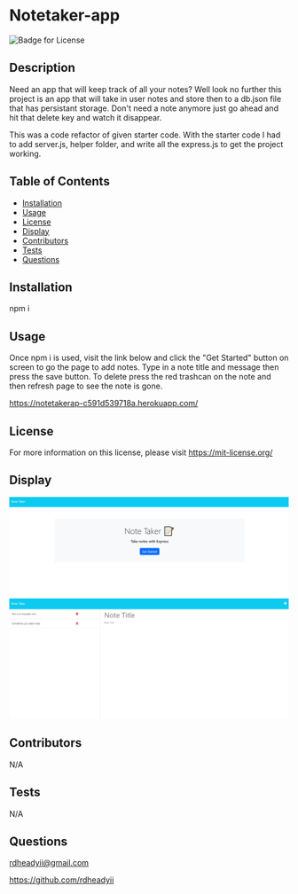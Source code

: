 # Notetaker-app
  ![Badge for License](https://shields.io/badge/license-MIT-blue.svg)

## Description

Need an app that will keep track of all your notes? Well look no further this project is an app that will take in user notes and store then to a db.json file that has persistant storage. Don't need a note anymore just go ahead and hit that delete key and watch it disappear.

This was a code refactor of given starter code. With the starter code I had to add server.js, helper folder, and write all the express.js to get the project working.

## Table of Contents
* [Installation](#installation)
* [Usage](#usage)
* [License](#license)
* [Display](#display)
* [Contributors](#contributors)
* [Tests](#tests)
* [Questions](#questions)

## Installation
npm i

## Usage
Once npm i is used, visit the link below and click the "Get Started" button on screen to go the page to add notes. Type in a note title and message then press the save button. To delete press the red trashcan on the note and then refresh page to see the note is gone.

https://notetakerap-c591d539718a.herokuapp.com/

## License
For more information on this license, please visit https://mit-license.org/

## Display
![Display of what homepage looks like](./images/screenshot-home.PNG)
![Display of what notes page looks like](./images/screenshot-notes.PNG)


## Contributors
N/A

## Tests
N/A

## Questions
rdheadyii@gmail.com

https://github.com/rdheadyii
